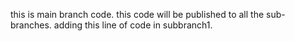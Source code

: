 this is main branch code.
this code will be published to all the sub-branches.
adding this line of code in subbranch1.